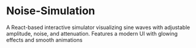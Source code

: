 # Noise-Simulation
A React-based interactive simulator visualizing sine waves with adjustable amplitude, noise, and attenuation.   Features a modern UI with glowing effects and smooth animations
